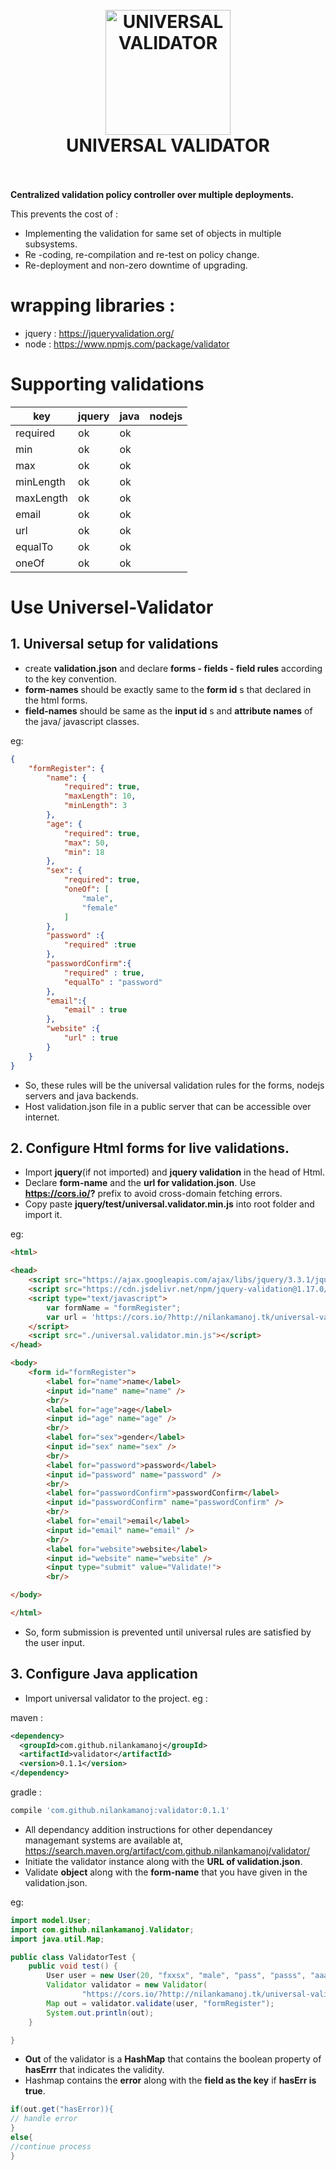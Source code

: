 <h1 align="center">
  <br>
  <a href="#"><img src="https://raw.githubusercontent.com/nilankamanoj/universal-validator/master/assets/images/universal_validator.png" alt="UNIVERSAL VALIDATOR" width="200"></a>
  <br>
  UNIVERSAL VALIDATOR
  <br>
  <br>
</h1>

**Centralized validation policy controller over multiple deployments.**

This prevents the cost of :
- Implementing the validation for same set of objects in multiple subsystems.
- Re -coding, re-compilation and re-test on policy change.
- Re-deployment and non-zero downtime of upgrading.

# wrapping libraries :
- jquery : https://jqueryvalidation.org/
- node : https://www.npmjs.com/package/validator

# Supporting validations
|key|jquery|java|nodejs|
|---|---|---|---|
|required    |ok|ok||
|min         |ok|ok||
|max         |ok|ok||
|minLength   |ok|ok||
|maxLength   |ok|ok||
|email       |ok|ok||
|url         |ok|ok||
|equalTo     |ok|ok||
|oneOf       |ok|ok||



# Use Universel-Validator
## 1. Universal setup for validations
- create **validation.json** and declare **forms - fields - field rules** according to the key convention.
- **form-names** should be exactly same to the **form id** s that declared in the html forms.
- **field-names** should be same as the **input id** s and **attribute names** of the java/ javascript classes.

eg:

```json
{
    "formRegister": {
        "name": {
            "required": true,
            "maxLength": 10,
            "minLength": 3
        },
        "age": {
            "required": true,
            "max": 50,
            "min": 18
        },
        "sex": {
            "required": true,
            "oneOf": [
                "male",
                "female"
            ]
        },
        "password" :{
            "required" :true
        },
        "passwordConfirm":{
            "required" : true,
            "equalTo" : "password"
        },
        "email":{
            "email" : true
        },
        "website" :{
            "url" : true
        }
    }
}
```
- So, these rules will be the universal validation rules for the forms, nodejs servers and java backends.
- Host validation.json file in a public server that can be accessible over internet.

## 2. Configure Html forms for live validations.
- Import **jquery**(if not imported) and **jquery validation** in the head of Html.
- Declare **form-name** and the **url for validation.json**. Use **https://cors.io/?** prefix to avoid cross-domain fetching errors.
- Copy paste **jquery/test/universal.validator.min.js** into root folder and import it.

eg:
```html
<html>

<head>
    <script src="https://ajax.googleapis.com/ajax/libs/jquery/3.3.1/jquery.min.js"></script>
    <script src="https://cdn.jsdelivr.net/npm/jquery-validation@1.17.0/dist/jquery.validate.js"></script>
    <script type="text/javascript">
        var formName = "formRegister";
        var url = 'https://cors.io/?http://nilankamanoj.tk/universal-validator/validation.json'
    </script>
    <script src="./universal.validator.min.js"></script>
</head>

<body>
    <form id="formRegister">
        <label for="name">name</label>
        <input id="name" name="name" />
        <br/>
        <label for="age">age</label>
        <input id="age" name="age" />
        <br/>
        <label for="sex">gender</label>
        <input id="sex" name="sex" />
        <br/>
        <label for="password">password</label>
        <input id="password" name="password" />
        <br/>
        <label for="passwordConfirm">passwordConfirm</label>
        <input id="passwordConfirm" name="passwordConfirm" />
        <br/>
        <label for="email">email</label>
        <input id="email" name="email" />
        <br/>
        <label for="website">website</label>
        <input id="website" name="website" />
        <input type="submit" value="Validate!">
        <br/>

</body>

</html>

```
- So, form submission is prevented until universal rules are satisfied by the user input.

## 3. Configure Java application
- Import universal validator to the project.
eg : 

maven :
```xml
<dependency>
  <groupId>com.github.nilankamanoj</groupId>
  <artifactId>validator</artifactId>
  <version>0.1.1</version>
</dependency>
```
gradle : 
```groovy
compile 'com.github.nilankamanoj:validator:0.1.1'
```
- All dependancy addition instructions for other dependancey managemant systems are available at, https://search.maven.org/artifact/com.github.nilankamanoj/validator/
- Initiate the validator instance along with the **URL of validation.json**.
- Validate **object** along with the **form-name** that you have given in the validation.json.

eg:
```java
import model.User;
import com.github.nilankamanoj.Validator;
import java.util.Map;

public class ValidatorTest {
    public void test() {
        User user = new User(20, "fxxsx", "male", "pass", "passs", "aaaa@aa.com", "https://aaaa.com");
        Validator validator = new Validator(
                "https://cors.io/?http://nilankamanoj.tk/universal-validator/validation.json");
        Map out = validator.validate(user, "formRegister");
        System.out.println(out);
    }

}
```
- **Out** of the validator is a **HashMap** that contains the boolean property of **hasErrr** that indicates the validity. 
- Hashmap contains the **error** along with the **field as the key** if **hasErr is true**.
```java
if(out.get("hasError)){
// handle error
}
else{
//continue process
}
```




